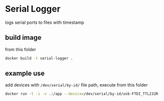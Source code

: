 # Serial Logger

logs serial ports to files with timestamp

## build image

from this folder

```bash
docker build -t serial-logger .
```

## example use

add devices with `/dev/serial/by-id/` file path, execute from this folder

```bash
docker run -t -i -v .:/app --device=/dev/serial/by-id/usb-FTDI_TTL232R-3V3_FTBB668Z-if00-port0 --device=/dev/serial/by-id/usb-FTDI_TTL232R-3V3_FTBXAN11-if00-port0 --device=/dev/serial/by-id/usb-FTDI_FT232R_USB_UART_AL3M2611-if00-port0 serial-logger
```
